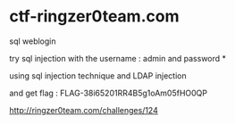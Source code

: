 # ctf-ringzer0team.com
sql weblogin

try sql injection with the username : admin and password *

using sql injection technique and LDAP injection

and get flag : FLAG-38i65201RR4B5g1oAm05fHO0QP

http://ringzer0team.com/challenges/124
